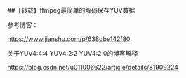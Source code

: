 ##【转载】ffmpeg最简单的解码保存YUV数据

参考博客：

<https://www.jianshu.com/p/638dbe142f80>



关于YUV4:4:4 YUV4:2:2 YUV4:2:0的博客解释

<https://blog.csdn.net/u011006622/article/details/81909224>



